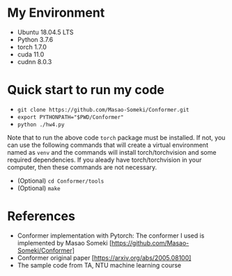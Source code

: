 # My Environment
* Ubuntu 18.04.5 LTS
* Python 3.7.6
* torch 1.7.0
* cuda 11.0
* cudnn 8.0.3

# Quick  start to run my code

* `git clone https://github.com/Masao-Someki/Conformer.git`
* `export PYTHONPATH="$PWD/Conformer"`
* `python ./hw4.py`

Note that to run the above code `torch` package must be installed. If not, you can use the following commands that will create a virtual environment named as `venv` and the commands will install torch/torchvision and some required dependencies. If you aleady have torch/torchvision in your computer, then these commands are not necessary.

* (Optional) `cd Conformer/tools`
* (Optional) `make` 


# References
* Conformer implementation with Pytorch: 
The conformer I used is implemented by Masao Someki
[https://github.com/Masao-Someki/Conformer]
* Conformer original paper [https://arxiv.org/abs/2005.08100]
* The sample code from TA, NTU machine learning course
